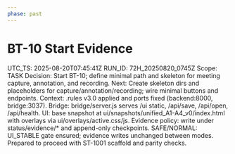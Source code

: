```yaml
---
phase: past
---
```


# BT-10 Start Evidence
UTC_TS: 2025-08-20T07:45:41Z
RUN_ID: 72H_20250820_0745Z
Scope: TASK
Decision: Start BT-10; define minimal path and skeleton for meeting capture, annotation, and recording.
Next: Create skeleton dirs and placeholders for capture/annotation/recording; wire minimal buttons and endpoints.
Context: .rules v3.0 applied and ports fixed (backend:8000, bridge:3037).
Bridge: bridge/server.js serves /ui static, /api/save, /api/open, /api/health.
UI: base snapshot at ui/snapshots/unified_A1-A4_v0/index.html with overlays via ui/overlays/active.css/js.
Evidence policy: write under status/evidence/* and append-only checkpoints.
SAFE/NORMAL: UI_STABLE gate ensured; evidence writes unchanged between modes.
Prepared to proceed with ST-1001 scaffold and parity checks.
